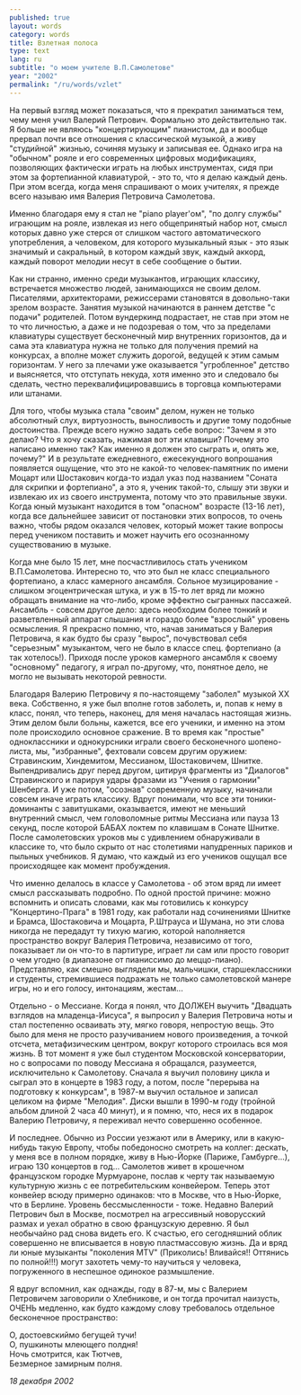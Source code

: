 ```yaml
---
published: true
layout: words
category: words
title: Взлетная полоса
type: text
lang: ru
subtitle: "о моем учителе В.П.Самолетове"
year: "2002"
permalink: "/ru/words/vzlet"
---
```


На первый взгляд может показаться, что я прекратил заниматься тем, чему меня учил Валерий Петрович. Формально это действительно так. Я больше не являюсь "концертирующим" пианистом, да и вообще прервал почти все отношения с классической музыкой, а живу "студийной" жизнью, сочиняя музыку и записывая ее. Однако игра на "обычном" рояле и его современных цифровых модификациях, позволяющих фактически играть на любых инструментах, сидя при этом за фортепианной клавиатурой, - это то, что я делаю каждый день. При этом всегда, когда меня спрашивают о моих учителях, я прежде всего называю имя Валерия Петровича Самолетова.

Именно благодаря ему я стал не "piano player'ом", "по долгу службы" играющим на рояле, извлекая из него общепринятый набор нот, смысл которых давно уже стерся от слишком частого автоматического употребления, а человеком, для которого музыкальный язык - это язык значимый и сакральный, в котором каждый звук, каждый аккорд, каждый поворот мелодии несут в себе сообщение о бытии.

Как ни странно, именно среди музыкантов, играющих классику, встречается множество людей, занимающихся не своим делом. Писателями, архитекторами, режиссерами становятся в довольно-таки зрелом возрасте. Занятия музыкой начинаются в раннем детстве "с подачи" родителей. Потом вундеркинд подрастает, не став при этом не то что личностью, а даже и не подозревая о том, что за пределами клавиатуры существует бесконечный мир внутренних горизонтов, да и сама эта клавиатура нужна не только для получения премий на конкурсах, а вполне может служить дорогой, ведущей к этим самым горизонтам. У него за плечами уже оказывается "угробленное" детство и выясняется, что отступать некуда, хотя именно это и следовало бы сделать, честно переквалифицировавшись в торговца компьютерами или штанами.

Для того, чтобы музыка стала "своим" делом, нужен не только абсолютный слух, виртуозность, выносливость и другие тому подобные достоинства. Прежде всего нужно задать себе вопрос: "Зачем я это делаю? Что я хочу сказать, нажимая вот эти клавиши? Почему это написано именно так? Как именно я должен это сыграть и, опять же, почему?" И в результате ежедневного, ежесекундного вопрошания появляется ощущение, что это не какой-то человек-памятник по имени Моцарт или Шостакович когда-то издал указ под названием "Соната для скрипки и фортепиано", а это я, ученик такой-то, слышу эти звуки и извлекаю их из своего инструмента, потому что это правильные звуки. Когда юный музыкант находится в том "опасном" возрасте (13-16 лет), когда все дальнейшее зависит от постановки этих вопросов, то очень важно, чтобы рядом оказался человек, который может такие вопросы перед учеником поставить и может научить его осознанному существованию в музыке.

Когда мне было 15 лет, мне посчастливилось стать учеником В.П.Самолетова. Интересно то, что это был не класс специального фортепиано, а класс камерного ансамбля. Сольное музицирование - слишком эгоцентрическая штука, и уж в 15-то лет вряд ли можно обращать внимание на что-либо, кроме эффектно сыгранных пассажей. Ансамбль - совсем другое дело: здесь необходим более тонкий и разветвленный аппарат слышания и гораздо более "взрослый" уровень осмысления. Я прекрасно помню, что, начав заниматься у Валерия Петровича, я как будто бы сразу "вырос", почувствовал себя "серьезным" музыкантом, чего не было в классе спец. фортепиано (а так хотелось!). Приходя после уроков камерного ансамбля к своему "основному" педагогу, я играл по-другому, что, понятное дело, не могло не вызывать некоторой ревности.

Благодаря Валерию Петровичу я по-настоящему "заболел" музыкой ХХ века. Собственно, я уже был вполне готов заболеть, и, попав к нему в класс, понял, что теперь, наконец, для меня началась настоящая жизнь. Этим делом были больны, кажется, все его ученики, и именно на этом поле происходило основное сражение. В то время как "простые" одноклассники и однокурсники играли своего бесконечного шопено-листа, мы, "избранные", фехтовали совсем другим оружием: Стравинским, Хиндемитом, Мессианом, Шостаковичем, Шнитке. Выпендривались друг перед другом, цитируя фрагменты из "Диалогов" Стравинского и парируя удары фразами из "Учения о гармонии" Шенберга. И уже потом, "осознав" современную музыку, начинали совсем иначе играть классику. Вдруг понимали, что все эти тоники-доминанты с завитушками, оказывается, имеют не меньший внутренний смысл, чем головоломные ритмы Мессиана или пауза 13 секунд, после которой БАБАХ локтем по клавишам в Сонате Шнитке. После самолетовских уроков мы с удивлением обнаруживали в классике то, что было скрыто от нас столетиями напудренных париков и пыльных учебников. Я думаю, что каждый из его учеников ощущал все происходящее как момент пробуждения.

Что именно делалось в классе у Самолетова - об этом вряд ли имеет смысл рассказывать подробно. По одной простой причине: можно вспомнить и описать словами, как мы готовились к конкурсу "Концертино-Прага" в 1981 году, как работали над сочинениями Шнитке и Брамса, Шостаковича и Моцарта, Р.Штрауса и Шумана, но эти слова никогда не передадут ту тихую магию, которой наполняется пространство вокруг Валерия Петровича, независимо от того, показывает ли он что-то в партитуре, играет ли сам или просто говорит о чем угодно (в диапазоне от пианиссимо до меццо-пиано). Представляю, как смешно выглядели мы, мальчишки, старшеклассники и студенты, стремившиеся подражать не только самолетовской манере игры, но и его голосу, интонациям, жестам...

Отдельно - о Мессиане. Когда я понял, что ДОЛЖЕН выучить "Двадцать взглядов на младенца-Иисуса", я выпросил у Валерия Петровича ноты и стал постепенно осваивать эту, мягко говоря, непростую вещь. Это было для меня не просто разучиванием нового произведения, а точкой отсчета, метафизическим центром, вокруг которого строилась вся моя жизнь. В тот момент я уже был студентом Московской консерватории, но с вопросами по поводу Мессиана я обращался, разумеется, исключительно к Самолетову. Сначала я выучил половину цикла и сыграл это в концерте в 1983 году, а потом, после "перерыва на подготовку к конкурсам", в 1987-м выучил остальное и записал целиком на фирме "Мелодия". Диски вышли в 1990-м году (тройной альбом длиной 2 часа 40 минут), и я помню, что, неся их в подарок Валерию Петровичу, я переживал нечто совершенно особенное.

И последнее. Обычно из России уезжают или в Америку, или в какую-нибудь такую Европу, чтобы победоносно смотреть на коллег: дескать, у меня все в полном порядке, живу в Нью-Йорке (Париже, Гамбурге...), играю 130 концертов в год... Самолетов живет в крошечном французском городке Мурмуароне, послав к черту так называемую культурную жизнь с ее потребительским конвейером. Теперь этот конвейер всюду примерно одинаков: что в Москве, что в Нью-Йорке, что в Берлине. Уровень бессмысленности - тоже. Недавно Валерий Петрович был в Москве, посмотрел на агрессивный новорусский размах и уехал обратно в свою французскую деревню. Я был необычайно рад снова видеть его. К счастью, его сегодняшний облик совершенно не вписывается в новую пластмассовую жизнь. Да и вряд ли юные музыканты "поколения MTV" (Приколись! Вливайся!! Оттянись по полной!!!) могут захотеть чему-то научиться у человека, погруженного в неспешное одинокое размышление.

Я вдруг вспомнил, как однажды, году в 87-м, мы с Валерием Петровичем заговорили о Хлебникове, и он тогда прочитал наизусть, ОЧЕНЬ медленно, как будто каждому слову требовалось отдельное бесконечное пространство:

О, достоевскиймо бегущей тучи!  
О, пушкиноты млеющего полдня!  
Ночь смотрится, как Тютчев,  
Безмерное замирным полня.  

 

_18 декабря 2002_